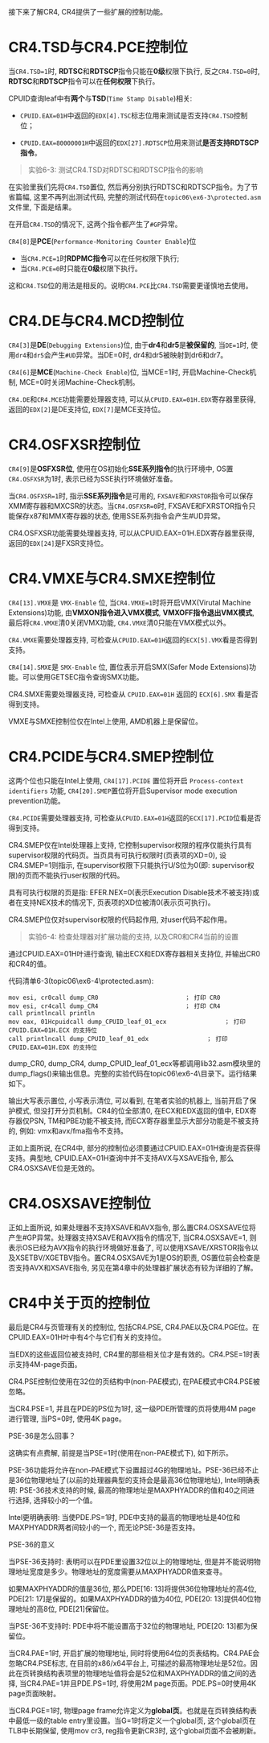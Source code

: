 接下来了解CR4, CR4提供了一些扩展的控制功能。

# CR4.TSD与CR4.PCE控制位

当`CR4.TSD=1`时, **RDTSC**和**RDTSCP**指令只能在**0级**权限下执行, 反之`CR4.TSD=0`时, **RDTSC**和**RDTSCP**指令可以在**任何权限**下执行。

CPUID查询leaf中有**两个**与**TSD**(`Time Stamp Disable`)相关: 

* `CPUID.EAX=01H`中返回的`EDX[4].TSC`标志位用来测试是否支持`CR4.TSD`控制位；

* `CPUID.EAX=80000001H`中返回的`EDX[27].RDTSCP`位用来测试**是否支持RDTSCP指令**。

> 实验6-3: 测试CR4.TSD对RDTSC和RDTSCP指令的影响

在实验里我们先将`CR4.TSD`置位, 然后再分别执行RDTSC和RDTSCP指令。为了节省篇幅, 这里不再列出测试代码, 完整的测试代码在`topic06\ex6-3\protected.asm`文件里, 下面是结果。

在开启`CR4.TSD`的情况下, 这两个指令都产生了`#GP`异常。

`CR4[8]`是**PCE**(`Performance-Monitoring Counter Enable`)位

* 当`CR4.PCE=1`时**RDPMC指令**可以在任何权限下执行;
* 当`CR4.PCE=0`时只能在**0级**权限下执行。

这和`CR4.TSD`位的用法是相反的。说明`CR4.PCE`比`CR4.TSD`需要更谨慎地去使用。

# CR4.DE与CR4.MCD控制位

`CR4[3]`是**DE**(`Debugging Extensions`)位, 由于**dr4**和**dr5**是**被保留的**, 当`DE=1`时, 使用`dr4`和`dr5`会产生`#UD`异常。当DE=0时, dr4和dr5被映射到dr6和dr7。

`CR4[6]`是**MCE**(`Machine-Check Enable`)位, 当MCE=1时, 开启Machine-Check机制, MCE=0时关闭Machine-Check机制。

`CR4.DE`和`CR4.MCE`功能需要处理器支持, 可以从`CPUID.EAX=01H.EDX`寄存器里获得, 返回的`EDX[2]`是DE支持位, `EDX[7]`是MCE支持位。

# CR4.OSFXSR控制位

`CR4[9]`是**OSFXSR位**, 使用在OS初始化**SSE系列指令**的执行环境中, OS置`CR4.OSFXSR`为1时, 表示已经为SSE执行环境做好准备。

当`CR4.OSFXSR=1`时, 指示**SSE系列指令**是可用的, `FXSAVE`和`FXRSTOR`指令可以保存XMM寄存器和MXCSR的状态。当`CR4.OSFXSR=0`时, FXSAVE和FXRSTOR指令只能保存x87和MMX寄存器的状态, 使用SSE系列指令会产生#UD异常。

CR4.OSFXSR功能需要处理器支持, 可以从CPUID.EAX=01H.EDX寄存器里获得, 返回的`EDX[24]`是FXSR支持位。

# CR4.VMXE与CR4.SMXE控制位

`CR4[13].VMXE`是 `VMX-Enable` 位, 当`CR4.VMXE=1`时将开启VMX(Virutal Machine Extensions)功能, 由**VMXON指令进入VMX模式**, **VMXOFF指令退出VMX模式**, 最后将`CR4.VMXE`清0关闭VMX功能, `CR4.VMXE`清0只能在VMX模式以外。

`CR4.VMXE`需要处理器支持, 可检查从`CPUID.EAX=01H`返回的`ECX[5].VMX`看是否得到支持。

`CR4[14].SMXE`是 `SMX-Enable` 位, 置位表示开启SMX(Safer Mode Extensions)功能。可以使用GETSEC指令查询SMX功能。

CR4.SMXE需要处理器支持, 可检查从 `CPUID.EAX=01H` 返回的 `ECX[6].SMX` 看是否得到支持。

VMXE与SMXE控制位仅在Intel上使用, AMD机器上是保留位。

# CR4.PCIDE与CR4.SMEP控制位

这两个位也只能在Intel上使用, `CR4[17].PCIDE` 置位将开启 `Process-context identifiers` 功能, `CR4[20].SMEP`置位将开启Supervisor mode execution prevention功能。

`CR4.PCIDE`需要处理器支持, 可检查从`CPUID.EAX=01H`返回的`ECX[17].PCID`位看是否得到支持。

CR4.SMEP仅在Intel处理器上支持, 它控制supervisor权限的程序仅能执行具有supervisor权限的代码页。当页具有可执行权限时(页表项的XD=0), 设CR4.SMEP=1则指示, 在supervisor权限下只能执行U/S位为0(即: supervisor权限)的页而不能执行user权限的代码。

具有可执行权限的页是指: EFER.NEX=0(表示Execution Disable技术不被支持)或者在支持NEX技术的情况下, 页表项的XD位被清0(表示页可执行)。

CR4.SMEP位仅对supervisor权限的代码起作用, 对user代码不起作用。

> 实验6-4: 检查处理器对扩展功能的支持, 以及CR0和CR4当前的设置

通过CPUID.EAX=01H叶进行查询, 输出ECX和EDX寄存器相关支持位, 并输出CR0和CR4的值。

代码清单6-3(topic06\ex6-4\protected.asm): 
```
mov esi, cr0call dump_CR0                        ； 打印 CR0
mov esi, cr4call dump_CR4                        ； 打印 CR4
call printlncall println
mov eax, 01Hcpuidcall dump_CPUID_leaf_01_ecx                ； 打印 CPUID.EAX=01H.ECX 的支持位
call printlncall dump_CPUID_leaf_01_edx                ； 打印 CPUID.EAX=01H.EDX 的支持位
```

dump_CR0, dump_CR4, dump_CPUID_leaf_01_ecx等都调用lib32.asm模块里的dump_flags()来输出信息。完整的实验代码在topic06\ex6-4\目录下。运行结果如下。

输出大写表示置位, 小写表示清位, 可以看到, 在笔者实验的机器上, 当前开启了保护模式, 但没打开分页机制。CR4的位全部清0, 在ECX和EDX返回的值中, EDX寄存器仅PSN, TM和PBE功能不被支持, 而ECX寄存器里显示大部分功能是不被支持的, 例如: vmx和avx/fma指令不支持。

正如上面所说, 在CR4中, 部分的控制位必须要通过CPUID.EAX=01H查询是否获得支持。典型地, CPUID.EAX=01H查询中并不支持AVX与XSAVE指令, 那么CR4.OSXSAVE位是无效的。

# CR4.OSXSAVE控制位

正如上面所说, 如果处理器不支持XSAVE和AVX指令, 那么置CR4.OSXSAVE位将产生#GP异常。处理器支持XSAVE和AVX指令的情况下, 当CR4.OSXSAVE=1, 则表示OS已经为AVX指令的执行环境做好准备了, 可以使用XSAVE/XRSTOR指令以及XSETBV/XGETBV指令。置CR4.OSXSAVE为1是OS的职责, OS置位前会检查是否支持AVX和XSAVE指令, 另见在第4章中的处理器扩展状态有较为详细的了解。

# CR4中关于页的控制位

最后是CR4与页管理有关的控制位, 包括CR4.PSE, CR4.PAE以及CR4.PGE位。在CPUID.EAX=01H叶中有4个与它们有关的支持位。

当EDX的这些返回位被支持时, CR4里的那些相关位才是有效的。CR4.PSE=1时表示支持4M-page页面。

CR4.PSE控制位使用在32位的页结构中(non-PAE模式), 在PAE模式中CR4.PSE被忽略。

当CR4.PSE=1, 并且在PDE的PS位为1时, 这一级PDE所管理的页将使用4M page进行管理, 当PS=0时, 使用4K page。

PSE-36是怎么回事？

这确实有点费解, 前提是当PSE=1时(使用在non-PAE模式下), 如下所示。

PSE-36功能将允许在non-PAE模式下设置超过4G的物理地址。PSE-36已经不止是36位物理地址了(以前的处理器典型的支持会是最高36位物理地址), Intel明确表明: PSE-36技术支持的时候, 最高的物理地址是MAXPHYADDR的值和40之间进行选择, 选择较小的一个值。

Intel更明确表明: 当使PDE.PS=1时, PDE中支持的最高的物理地址是40位和MAXPHYADDR两者间较小的一个, 而无论PSE-36是否支持。

PSE-36的意义

当PSE-36支持时: 表明可以在PDE里设置32位以上的物理地址, 但是并不能说明物理地址宽度是多少。物理地址的宽度需要从MAXPHYADDR值来查寻。

如果MAXPHYADDR的值是36位, 那么PDE[16: 13]将提供36位物理地址的高4位, PDE[21: 17]是保留的。如果MAXPHYADDR的值为40位, PDE[20: 13]提供40位物理地址的高8位, PDE[21]保留位。

当PSE-36不支持时: PDE中将不能设置高于32位的物理地址, PDE[20: 13]都为保留位。

当CR4.PAE=1时, 开启扩展的物理地址, 同时将使用64位的页表结构。CR4.PAE会忽略CR4.PSE标志, 在目前的x86/x64平台上, 可描述的最高物理地址是52位。因此在页转换结构表项里的物理地址值将会是52位和MAXPHYADDR的值之间的选择, 当CR4.PAE=1并且PDE.PS=1时, 将使用2M page页面。PDE.PS=0时使用4K page页面映射。

当CR4.PGE=1时, 物理page frame允许定义为**global页**。也就是在页转换结构表中最低一级的table entry里设置。当G=1时将定义一个global页, 这个global页在TLB中长期保留, 使用mov cr3, reg指令更新CR3时, 这个global页面不会被刷新。